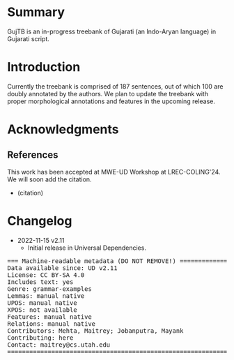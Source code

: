 # Summary

GujTB is an in-progress treebank of Gujarati (an Indo-Aryan language) in Gujarati script.

# Introduction

Currently the treebank is comprised of 187 sentences, out of which 100 are doubly annotated by the authors. We plan to update the treebank with proper morphological annotations and features in the upcoming release.


# Acknowledgments



## References

This work has been accepted at MWE-UD Workshop at LREC-COLING'24. We will soon add the citation.

* (citation)


# Changelog

* 2022-11-15 v2.11
  * Initial release in Universal Dependencies.


<pre>
=== Machine-readable metadata (DO NOT REMOVE!) ================================
Data available since: UD v2.11
License: CC BY-SA 4.0
Includes text: yes
Genre: grammar-examples
Lemmas: manual native
UPOS: manual native
XPOS: not available
Features: manual native
Relations: manual native
Contributors: Mehta, Maitrey; Jobanputra, Mayank
Contributing: here
Contact: maitrey@cs.utah.edu
===============================================================================
</pre>
